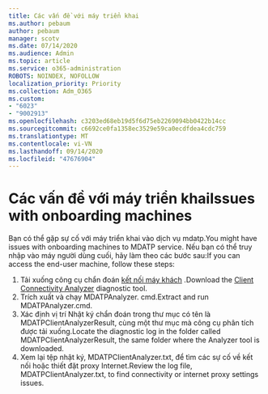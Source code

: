```yaml
---
title: Các vấn đề với máy triển khai
ms.author: pebaum
author: pebaum
manager: scotv
ms.date: 07/14/2020
ms.audience: Admin
ms.topic: article
ms.service: o365-administration
ROBOTS: NOINDEX, NOFOLLOW
localization_priority: Priority
ms.collection: Adm_O365
ms.custom:
- "6023"
- "9002913"
ms.openlocfilehash: c3203ed68eb19d5f6d75eb2269094bb0422b14cc
ms.sourcegitcommit: c6692ce0fa1358ec3529e59ca0ecdfdea4cdc759
ms.translationtype: MT
ms.contentlocale: vi-VN
ms.lasthandoff: 09/14/2020
ms.locfileid: "47676904"
---
```

# <a name="issues-with-onboarding-machines"></a><span data-ttu-id="7524e-102">Các vấn đề với máy triển khai</span><span class="sxs-lookup"><span data-stu-id="7524e-102">Issues with onboarding machines</span></span>

<span data-ttu-id="7524e-103">Bạn có thể gặp sự cố với máy triển khai vào dịch vụ mdatp.</span><span class="sxs-lookup"><span data-stu-id="7524e-103">You might have issues with onboarding machines to MDATP service.</span></span> <span data-ttu-id="7524e-104">Nếu bạn có thể truy nhập vào máy người dùng cuối, hãy làm theo các bước sau:</span><span class="sxs-lookup"><span data-stu-id="7524e-104">If you can access the end-user machine, follow these steps:</span></span>

1. <span data-ttu-id="7524e-105">Tải xuống công cụ chẩn đoán [kết nối máy khách](https://aka.ms/mdatpanalyzer) .</span><span class="sxs-lookup"><span data-stu-id="7524e-105">Download the [Client Connectivity Analyzer](https://aka.ms/mdatpanalyzer) diagnostic tool.</span></span>
2. <span data-ttu-id="7524e-106">Trích xuất và chạy MDATPAnalyzer. cmd.</span><span class="sxs-lookup"><span data-stu-id="7524e-106">Extract and run MDATPAnalyzer.cmd.</span></span>
3. <span data-ttu-id="7524e-107">Xác định vị trí Nhật ký chẩn đoán trong thư mục có tên là MDATPClientAnalyzerResult, cùng một thư mục mà công cụ phân tích được tải xuống.</span><span class="sxs-lookup"><span data-stu-id="7524e-107">Locate the diagnostic log in the folder called MDATPClientAnalyzerResult, the same folder where the Analyzer tool is downloaded.</span></span>
4. <span data-ttu-id="7524e-108">Xem lại tệp nhật ký, MDATPClientAnalyzer.txt, để tìm các sự cố về kết nối hoặc thiết đặt proxy Internet.</span><span class="sxs-lookup"><span data-stu-id="7524e-108">Review the log file, MDATPClientAnalyzer.txt, to find connectivity or internet proxy settings issues.</span></span>